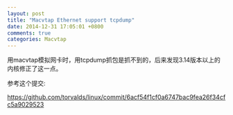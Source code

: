 ```yaml
---
layout: post
title: "Macvtap Ethernet support tcpdump"
date: 2014-12-31 17:05:01 +0800
comments: true
categories: Macvtap
---
```


用macvtap模拟网卡时，用tcpdump抓包是抓不到的，后来发现3.14版本以上的内核修正了这一点。

参考这个提交:

https://github.com/torvalds/linux/commit/6acf54f1cf0a6747bac9fea26f34cfc5a9029523
